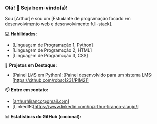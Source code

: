 ### Olá! 👋 Seja bem-vindo(a)!

Sou [Arthur] e sou um [Estudante de programação focado em desenvolvimento web e desenvolvimento full-stack].

💻 **Habilidades:**
- [Linguagem de Programação 1, Python]
- [Linguagem de Programação 2, HTML]
- [Linguagem de Programação 3, CSS]

🚀 **Projetos em Destaque:**
- [Painel LMS em Python]: [Painel desenvolvido para um sistema LMS:[https://github.com/robso1231/PIM2]]

📫 **Entre em contato:**
- [arthurhliranco@gmail.com]
- [LinkedIN:[https://www.linkedin.com/in/arthur-liranço-araujo/]

📊 **Estatísticas do GitHub (opcional):**
